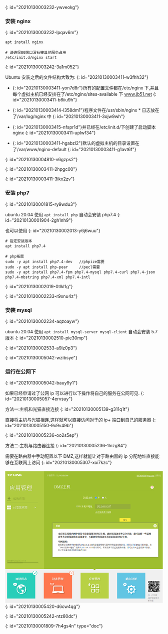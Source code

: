 {: id="20210130003232-ywveokg"}

### 安装 nginx
{: id="20210130003232-lpqav6m"}

```shell
apt install nginx

# 请确保80端口没有被其他服务占用
/etc/init.d/nginx start
```
{: id="20210130003242-3a1m052"}

Ubuntu 安装之后的文件结构大致为:
{: id="20210130003411-w3fhh32"}

* {: id="20210130003411-yon7d8r"}所有的配置文件都在/etc/nginx 下,并且每个虚拟主机已经安排在了/etc/nginx/sites-available 下 www.jb51.net
{: id="20210130003411-b6iiu9h"}

* {: id="20210130003414-l358dm1"}程序文件在/usr/sbin/nginx * 日志放在了/var/log/nginx 中
{: id="20210130003411-3ojw9wh"}

* {: id="20210130003415-nfspr1d"}并已经在/etc/init.d/下创建了启动脚本 nginx
{: id="20210130003411-uplwf34"}

* {: id="20210130003411-hgabzl2"}默认的虚拟主机的目录设置在了/var/www/nginx-default
{: id="20210130003411-g1avt6f"}

{: id="20210130004810-v6gzps2"}

{: id="20210130003411-2hpgc00"}

{: id="20210130003411-3ikx2zv"}

### 安装 php7
{: id="20210130001815-ry9wdu3"}

ubuntu 20.04 使用 `apt install php` 自动会安装 php7.4
{: id="20210130001904-2gh1nh9"}

也可以使用
{: id="20210130002013-y6j6wuu"}

```shell
# 指定安装版本 
apt install php7.4

# php拓展
sudo -y apt install php7.4-dev   //phpize需要
sudo -y apt install php-pear     //pecl需要
sudo -y apt install php7.4-fpm php7.4-mysql php7.4-curl php7.4-json php7.4-mbstring php7.4-xml php7.4-intl
```
{: id="20210130002019-0tlkl1g"}

{: id="20210130002233-r9xnu4z"}

### 安装 mysql
{: id="20210130002234-aqzoayw"}

ubuntu 20.04 使用 `apt install mysql-server mysql-client` 自动会安装 5.7 版本
{: id="20210130002510-pie30mp"}

{: id="20210130002533-a9lz0p3"}

{: id="20210130005042-wzibsye"}

### 运行在公网下
{: id="20210130005042-bauy9y1"}

如果已经申请过了公网 ip 可以进行以下操作将自己的服务在公网可见.
{: id="20210130005057-4ervsuy"}

方法一:主机和光猫直接连接
{: id="20210130005139-g311q1t"}

直接将主机与光猫相连,这样就可以直接访问对于的 ip+ 端口到自己的服务器
{: id="20210130005150-9x9v49b"}

{: id="20210130005236-oo2s5ep"}

方法二:主机与路由器连接
{: id="20210130005236-1lnzg84"}

需要在路由器中手动配置以下 DMZ,这样就能让对于路由器的 ip 分配地址直接能够在互联网上访问
{: id="20210130005307-xoi7kzc"}

![](assets/tplink-dmz-host-setting.png)
{: id="20210130005420-d6cw4qg"}

{: id="20210130005242-ntz80dc"}


{: id="20210130001809-7h4gs4n" type="doc"}
